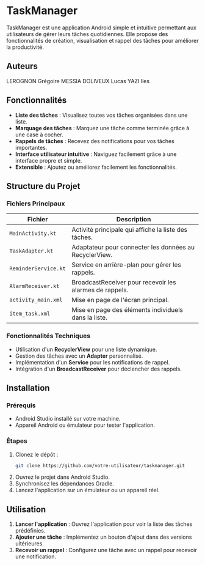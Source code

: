 # TaskManager

TaskManager est une application Android simple et intuitive permettant aux utilisateurs de gérer leurs tâches quotidiennes. Elle propose des fonctionnalités de création, visualisation et rappel des tâches pour améliorer la productivité.

## Auteurs
LEROGNON Grégoire
MESSIA DOLIVEUX Lucas
YAZI Iles

## Fonctionnalités

- **Liste des tâches** : Visualisez toutes vos tâches organisées dans une liste.
- **Marquage des tâches** : Marquez une tâche comme terminée grâce à une case à cocher.
- **Rappels de tâches** : Recevez des notifications pour vos tâches importantes.
- **Interface utilisateur intuitive** : Naviguez facilement grâce à une interface propre et simple.
- **Extensible** : Ajoutez ou améliorez facilement les fonctionnalités.


## Structure du Projet

### Fichiers Principaux

| Fichier                 | Description                                                  |
|-------------------------|--------------------------------------------------------------|
| `MainActivity.kt`       | Activité principale qui affiche la liste des tâches.         |
| `TaskAdapter.kt`        | Adaptateur pour connecter les données au RecyclerView.       |
| `ReminderService.kt`    | Service en arrière-plan pour gérer les rappels.              |
| `AlarmReceiver.kt`      | BroadcastReceiver pour recevoir les alarmes de rappels.      |
| `activity_main.xml`     | Mise en page de l'écran principal.                           |
| `item_task.xml`         | Mise en page des éléments individuels dans la liste.         |

### Fonctionnalités Techniques
- Utilisation d'un **RecyclerView** pour une liste dynamique.
- Gestion des tâches avec un **Adapter** personnalisé.
- Implémentation d'un **Service** pour les notifications de rappel.
- Intégration d'un **BroadcastReceiver** pour déclencher des rappels.

## Installation

### Prérequis

- Android Studio installé sur votre machine.
- Appareil Android ou émulateur pour tester l'application.

### Étapes

1. Clonez le dépôt :
   ```bash
   git clone https://github.com/votre-utilisateur/taskmanager.git
   ```
2. Ouvrez le projet dans Android Studio.
3. Synchronisez les dépendances Gradle.
4. Lancez l'application sur un émulateur ou un appareil réel.

## Utilisation

1. **Lancer l'application** : Ouvrez l'application pour voir la liste des tâches prédéfinies.
2. **Ajouter une tâche** : Implémentez un bouton d'ajout dans des versions ultérieures.
3. **Recevoir un rappel** : Configurez une tâche avec un rappel pour recevoir une notification.

